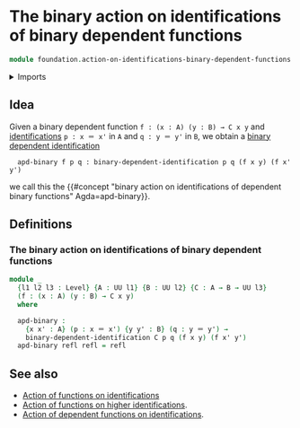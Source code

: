# The binary action on identifications of binary dependent functions

```agda
module foundation.action-on-identifications-binary-dependent-functions where
```

<details><summary>Imports</summary>

```agda
open import foundation.action-on-identifications-dependent-functions
open import foundation.binary-dependent-identifications
open import foundation.universe-levels

open import foundation-core.identity-types
```

</details>

## Idea

Given a binary dependent function `f : (x : A) (y : B) → C x y` and
[identifications](foundation-core.identity-types.md) `p : x ＝ x'` in `A` and
`q : y ＝ y'` in `B`, we obtain a
[binary dependent identification](foundation.binary-dependent-identifications.md)

```text
  apd-binary f p q : binary-dependent-identification p q (f x y) (f x' y')
```

we call this the
{{#concept "binary action on identifications of dependent binary functions" Agda=apd-binary}}.

## Definitions

### The binary action on identifications of binary dependent functions

```agda
module _
  {l1 l2 l3 : Level} {A : UU l1} {B : UU l2} {C : A → B → UU l3}
  (f : (x : A) (y : B) → C x y)
  where

  apd-binary :
    {x x' : A} (p : x ＝ x') {y y' : B} (q : y ＝ y') →
    binary-dependent-identification C p q (f x y) (f x' y')
  apd-binary refl refl = refl
```

## See also

- [Action of functions on identifications](foundation.action-on-identifications-functions.md)
- [Action of functions on higher identifications](foundation.action-on-higher-identifications-functions.md).
- [Action of dependent functions on identifications](foundation.action-on-identifications-dependent-functions.md).
